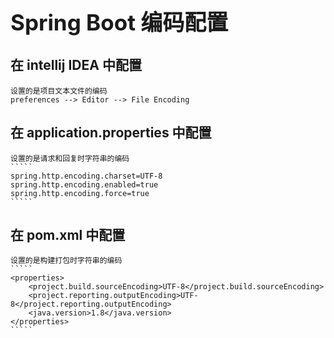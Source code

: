 <h1 style="font-size: 2.5em;"> Spring Boot 编码配置</h1>
 



## 在 intellij IDEA 中配置
    设置的是项目文本文件的编码
    preferences --> Editor --> File Encoding


## 在 application.properties 中配置
    设置的是请求和回复时字符串的编码
    `````
    spring.http.encoding.charset=UTF-8
    spring.http.encoding.enabled=true
    spring.http.encoding.force=true
    `````

## 在 pom.xml 中配置
    设置的是构建打包时字符串的编码
    `````
    <properties>
        <project.build.sourceEncoding>UTF-8</project.build.sourceEncoding>
        <project.reporting.outputEncoding>UTF-8</project.reporting.outputEncoding>
        <java.version>1.8</java.version>
    </properties>
    `````

